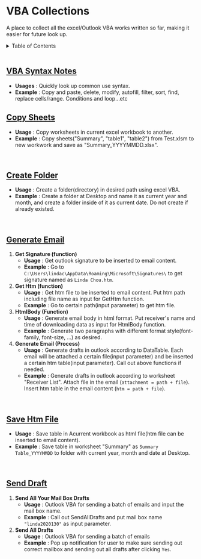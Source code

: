 # VBA Collections
A place to collect all the excel/Outlook VBA works written so far, making it easier for future look up.
<br>
<details><summary>Table of Contents</summary>
<p>
* [VBA Syntax Notes](#Notes)
* [Copy Sheets](#CopySheets)
* [Create Folder](#CreateFolder)
* [Generate Email](#GenerateEmail)
* [Save Htm File](#SaveHtmFile)
* [Send Drafts](#SendDrafts)
</p>
</details>
<br>

## [VBA Syntax Notes](/VBA_SyntaxNotes.ipynb)
* **Usages** : Quickly look up common use syntax.
* **Example** : Copy and paste, delete, modify, autofill, filter, sort, find, replace cells/range. Conditions and loop...etc

## [Copy Sheets](/Copy_Sheets.bas)
* **Usage** : Copy worksheets in current excel workbook to another.
* **Example** : Copy sheets("Summary", "table1", "table2") from Test.xlsm to new workwork and save as "Summary_YYYYMMDD.xlsx".
<br>

## [Create Folder](/Create_Folder.bas)
* **Usage** : Create a folder(directory) in desired path using excel VBA.
* **Example** : Create a folder at Desktop and name it as current year and month, and create a folder inside of it as current date. Do not create if already existed.
<br>

## [Generate Email](/Generate_Email.bas)
1. **Get Signature (function)**
    * **Usage** : Get outlook signature to be inserted to email content.
    * **Example** : Go to `C:\Users\lindac\AppData\Roaming\Microsoft\Signatures\` to get signature named as `Linda Chou.htm`.
2. **Get Htm (function)**
    * **Usage** : Get htm file to be inserted to email content. Put htm path including file name as input for GetHtm function.
    * **Example** : Go to certain path(input parameter) to get htm file.
3. **HtmlBody (Function)**
    * **Usage** : Generate email body in html format. Put receiver's name and time of downloading data as input for HtmlBody function.
    * **Example** : Generate two paragraphs with different format style(font-family, font-size, ...) as desired.
4. **Generate Email (Process)**
    * **Usage** : Generate drafts in outlook according to DataTable. Each email will be attached a certain file(input parameter) and be inserted a certain htm table(input parameter). Call out above functions if needed.
    * **Example** : Generate drafts in outlook according to worksheet "Receiver List". Attach file in the email (`attachment = path + file`). Insert htm table in the email content (`htm = path + file`).
<br>

## [Save Htm File](/Save_htm_File.bas)
* **Usage** : Save table in Acurrent workbook as html file(htm file can be inserted to email content).
* **Example** : Save table in worksheet "Summary" as `Summary Table_YYYYMMDD` to folder with current year, month and date at Desktop.
<br>
 
## [Send Draft](/Send_Drafts.bas)
1. **Send All Your Mail Box Drafts**
    * **Usage** : Outlook VBA for sending a batch of emails and input the mail box name.
    * **Example** : Call out SendAllDrafts and put mail box name `"linda2020130"` as input parameter.
2. **Send All Drafts**
    * **Usage** : Outlook VBA for sending a batch of emails
    * **Example** : Pop up notification for user to make sure sending out correct mailbox and sending out all drafts after clicking `Yes`.
 
